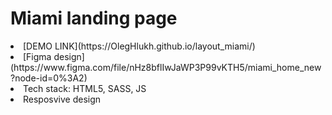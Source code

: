 # Miami landing page

  <li> [DEMO LINK](https://OlegHlukh.github.io/layout_miami/) </li>
  <li> [Figma design](https://www.figma.com/file/nHz8bflIwJaWP3P99vKTH5/miami_home_new?node-id=0%3A2) </li>

  <li>Tech stack: HTML5, SASS, JS </li>
  <li> Resposvive design </li>
